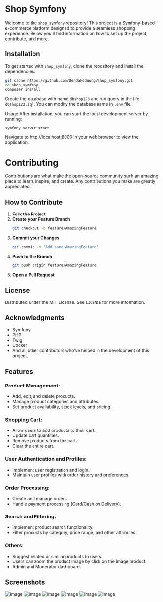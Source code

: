 # Shop Symfony

Welcome to the `shop_symfony` repository! This project is a Symfony-based e-commerce platform designed to provide a seamless shopping experience. Below you'll find information on how to set up the project, contribute, and more.

## Installation

To get started with `shop_symfony`, clone the repository and install the dependencies:

```bash
git clone https://github.com/Dendakoduong/shop_symfony.git
cd shop_symfony
composer install
```
Create the database with name `dbshop123` and run query in the file `dbshop123.sql`. You can modify the database name in `.env` file.

Usage
After installation, you can start the local development server by running:
```
symfony server:start
```
Navigate to http://localhost:8000 in your web browser to view the application.

# Contributing

Contributions are what make the open-source community such an amazing place to learn, inspire, and create. Any contributions you make are greatly appreciated.

## How to Contribute

1. **Fork the Project**
2. **Create your Feature Branch** 
   ```sh
   git checkout -b feature/AmazingFeature
   ```
3. **Commit your Changes**
   ```sh
   git commit -m 'Add some AmazingFeature'
   ```
4. **Push to the Branch**
   ```sh
   git push origin feature/AmazingFeature
   ```
5. **Open a Pull Request**

## License

Distributed under the MIT License. See `LICENSE` for more information.

## Acknowledgments

- Symfony
- PHP
- Twig
- Docker
- And all other contributors who’ve helped in the development of this project.

## Features

### Product Management:
- Add, edit, and delete products.
- Manage product categories and attributes.
- Set product availability, stock levels, and pricing.

### Shopping Cart:
- Allow users to add products to their cart.
- Update cart quantities.
- Remove products from the cart.
- Clear the entire cart.

### User Authentication and Profiles:
- Implement user registration and login.
- Maintain user profiles with order history and preferences.

### Order Processing:
- Create and manage orders.
- Handle payment processing (Card/Cash on Delivery).

### Search and Filtering:
- Implement product search functionality.
- Filter products by category, price range, and other attributes.

### Others:
- Suggest related or similar products to users.
- Users can zoom the product image by click on the image product.
- Admin and Moderator dashboard.

## Screenshots
![image](https://github.com/Dendakoduong/shop_symfony/assets/106602391/76f9ecce-b4e1-4f65-a3ee-e2d42bb7c1aa)
![image](https://github.com/Dendakoduong/shop_symfony/assets/106602391/e9f8d3b3-8faa-41d8-97c1-2c8556ecbba1)
![image](https://github.com/Dendakoduong/shop_symfony/assets/106602391/d4251395-e7d2-434f-b150-2f23b57df49d)
![image](https://github.com/Dendakoduong/shop_symfony/assets/106602391/10a3c123-5cf3-46a7-8b97-403f137293db)
![image](https://github.com/Dendakoduong/shop_symfony/assets/106602391/5d880a89-b6ab-493d-9bf5-e9fef1ff2118)
![image](https://github.com/Dendakoduong/shop_symfony/assets/106602391/f16a891a-353d-403a-a4a0-63fe11ee4d00)






